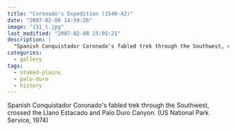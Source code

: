 ```yaml
---
title: "Coronado's Expedition (1540-42)"
date: "2007-02-08 14:59:26"
image: "151_t.jpg"
last_modified: "2007-02-08 15:05:21"
description: |
  "Spanish Conquistador Coronado's fabled trek through the Southwest, crossed the Llano Estacado and Palo Duro Canyon. (US National Park Service, 1974)"
categories:
  - gallery
tags:
  - staked-plains
  - palo-duro
  - history   
---
```

Spanish Conquistador Coronado's fabled trek through the Southwest, crossed the Llano Estacado and Palo Duro Canyon. (US National Park Service, 1974)
